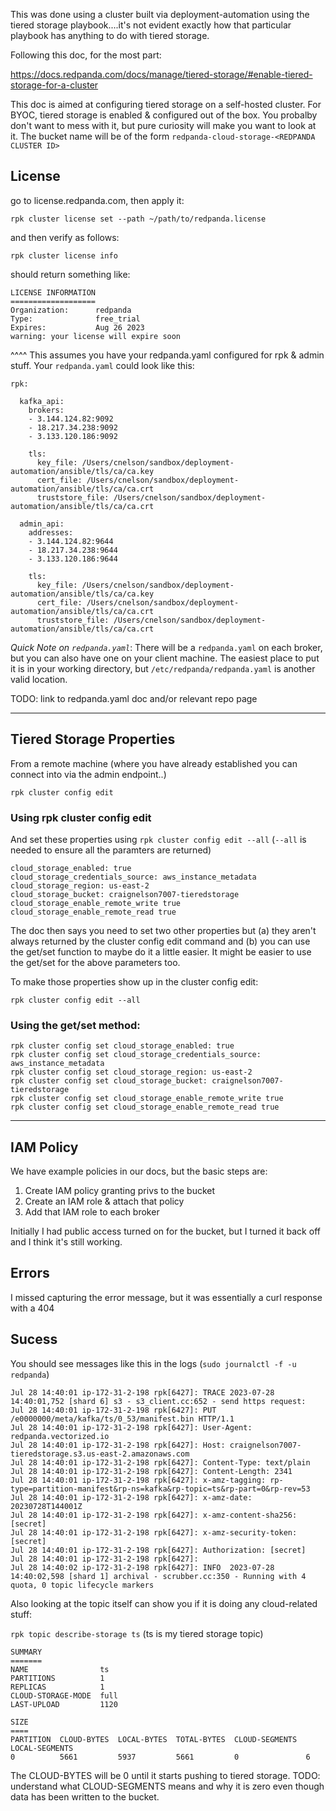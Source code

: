 

This was done using a cluster built via deployment-automation using the tiered storage playbook....it's not evident exactly how that particular playbook has anything to do with tiered storage.

Following this doc, for the most part:

https://docs.redpanda.com/docs/manage/tiered-storage/#enable-tiered-storage-for-a-cluster


This doc is aimed at configuring tiered storage on a self-hosted cluster.   For BYOC, tiered storage is enabled & configured out of the box.   You probalby don't want to mess with it, but pure curiosity will make you want to look at it.   The bucket name will be of the form `redpanda-cloud-storage-<REDPANDA CLUSTER ID>`


## License

go to license.redpanda.com, then apply it:

`rpk cluster license set --path ~/path/to/redpanda.license`

and then verify as follows:

`rpk cluster license info`

should return something like:

```
LICENSE INFORMATION
===================
Organization:      redpanda
Type:              free_trial
Expires:           Aug 26 2023
warning: your license will expire soon
```

^^^^ This assumes you have your redpanda.yaml configured for rpk & admin stuff.   Your `redpanda.yaml` could look like this:

```
rpk:

  kafka_api:
    brokers:
    - 3.144.124.82:9092
    - 18.217.34.238:9092
    - 3.133.120.186:9092

    tls:
      key_file: /Users/cnelson/sandbox/deployment-automation/ansible/tls/ca/ca.key
      cert_file: /Users/cnelson/sandbox/deployment-automation/ansible/tls/ca/ca.crt
      truststore_file: /Users/cnelson/sandbox/deployment-automation/ansible/tls/ca/ca.crt

  admin_api:
    addresses:
    - 3.144.124.82:9644
    - 18.217.34.238:9644
    - 3.133.120.186:9644

    tls:
      key_file: /Users/cnelson/sandbox/deployment-automation/ansible/tls/ca/ca.key
      cert_file: /Users/cnelson/sandbox/deployment-automation/ansible/tls/ca/ca.crt
      truststore_file: /Users/cnelson/sandbox/deployment-automation/ansible/tls/ca/ca.crt
```

*Quick Note on `redpanda.yaml`*:
There will be a `redpanda.yaml` on each broker, but you can also have one on your client machine.   The easiest place to put it is in your working directory, but `/etc/redpanda/redpanda.yaml` is another valid location.   

TODO:  link to redpanda.yaml doc and/or relevant repo page



---

## Tiered Storage Properties

From a remote machine (where you have already established you can connect into via the admin endpoint..)

`rpk cluster config edit`

### Using rpk cluster config edit

And set these properties using `rpk cluster config edit --all`  (`--all` is needed to ensure all the paramters are returned)

```
cloud_storage_enabled: true
cloud_storage_credentials_source: aws_instance_metadata
cloud_storage_region: us-east-2
cloud_storage_bucket: craignelson7007-tieredstorage
cloud_storage_enable_remote_write true
cloud_storage_enable_remote_read true
```

The doc then says you need to set two other properties but (a) they aren't always returned by the cluster config edit command and (b) you can use the get/set function to maybe do it a little easier.   It might be easier to use the get/set for the above parameters too.

To make those properties show up in the cluster config edit:

`rpk cluster config edit --all`


### Using the get/set method:

```
rpk cluster config set cloud_storage_enabled: true
rpk cluster config set cloud_storage_credentials_source: aws_instance_metadata
rpk cluster config set cloud_storage_region: us-east-2
rpk cluster config set cloud_storage_bucket: craignelson7007-tieredstorage
rpk cluster config set cloud_storage_enable_remote_write true
rpk cluster config set cloud_storage_enable_remote_read true
```

---

## IAM Policy

We have example policies in our docs, but the basic steps are:

1.  Create IAM policy granting privs to the bucket
2.  Create an IAM role & attach that policy
3.  Add that IAM role to each broker

Initially I had public access turned on for the bucket, but I turned it back off and I think it's still working.


## Errors

I missed capturing the error message, but it was essentially a curl response with a 404


## Sucess

You should see messages like this in the logs (`sudo journalctl -f -u redpanda`)

```
Jul 28 14:40:01 ip-172-31-2-198 rpk[6427]: TRACE 2023-07-28 14:40:01,752 [shard 6] s3 - s3_client.cc:652 - send https request:
Jul 28 14:40:01 ip-172-31-2-198 rpk[6427]: PUT /e0000000/meta/kafka/ts/0_53/manifest.bin HTTP/1.1
Jul 28 14:40:01 ip-172-31-2-198 rpk[6427]: User-Agent: redpanda.vectorized.io
Jul 28 14:40:01 ip-172-31-2-198 rpk[6427]: Host: craignelson7007-tieredstorage.s3.us-east-2.amazonaws.com
Jul 28 14:40:01 ip-172-31-2-198 rpk[6427]: Content-Type: text/plain
Jul 28 14:40:01 ip-172-31-2-198 rpk[6427]: Content-Length: 2341
Jul 28 14:40:01 ip-172-31-2-198 rpk[6427]: x-amz-tagging: rp-type=partition-manifest&rp-ns=kafka&rp-topic=ts&rp-part=0&rp-rev=53
Jul 28 14:40:01 ip-172-31-2-198 rpk[6427]: x-amz-date: 20230728T144001Z
Jul 28 14:40:01 ip-172-31-2-198 rpk[6427]: x-amz-content-sha256: [secret]
Jul 28 14:40:01 ip-172-31-2-198 rpk[6427]: x-amz-security-token: [secret]
Jul 28 14:40:01 ip-172-31-2-198 rpk[6427]: Authorization: [secret]
Jul 28 14:40:01 ip-172-31-2-198 rpk[6427]:
Jul 28 14:40:02 ip-172-31-2-198 rpk[6427]: INFO  2023-07-28 14:40:02,598 [shard 1] archival - scrubber.cc:350 - Running with 4 quota, 0 topic lifecycle markers
```

Also looking at the topic itself can show you if it is doing any cloud-related stuff:

`rpk topic describe-storage ts` (ts is my tiered storage topic)

```
SUMMARY
=======
NAME                ts
PARTITIONS          1
REPLICAS            1
CLOUD-STORAGE-MODE  full
LAST-UPLOAD         1120

SIZE
====
PARTITION  CLOUD-BYTES  LOCAL-BYTES  TOTAL-BYTES  CLOUD-SEGMENTS  LOCAL-SEGMENTS
0          5661         5937         5661         0               6
```

The CLOUD-BYTES will be 0 until it starts pushing to tiered storage.   TODO:  understand what CLOUD-SEGMENTS means and why it is zero even though data has been written to the bucket.
